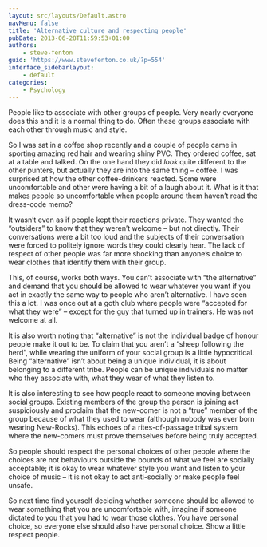 ```yaml
---
layout: src/layouts/Default.astro
navMenu: false
title: 'Alternative culture and respecting people'
pubDate: 2013-06-28T11:59:53+01:00
authors:
    - steve-fenton
guid: 'https://www.stevefenton.co.uk/?p=554'
interface_sidebarlayout:
    - default
categories:
    - Psychology
---
```


People like to associate with other groups of people. Very nearly everyone does this and it is a normal thing to do. Often these groups associate with each other through music and style.

So I was sat in a coffee shop recently and a couple of people came in sporting amazing red hair and wearing shiny PVC. They ordered coffee, sat at a table and talked. On the one hand they did *look* quite different to the other punters, but actually they are into the same thing – coffee. I was surprised at how the other coffee-drinkers reacted. Some were uncomfortable and other were having a bit of a laugh about it. What is it that makes people so uncomfortable when people around them haven’t read the dress-code memo?

It wasn’t even as if people kept their reactions private. They wanted the “outsiders” to know that they weren’t welcome – but not directly. Their conversations were a bit too loud and the subjects of their conversation were forced to politely ignore words they could clearly hear. The lack of respect of other people was far more shocking than anyone’s choice to wear clothes that identify them with their group.

This, of course, works both ways. You can’t associate with “the alternative” and demand that you should be allowed to wear whatever you want if you act in exactly the same way to people who aren’t alternative. I have seen this a lot. I was once out at a goth club where people were “accepted for what they were” – except for the guy that turned up in trainers. He was not welcome at all.

It is also worth noting that “alternative” is not the individual badge of honour people make it out to be. To claim that you aren’t a “sheep following the herd”, while wearing the uniform of your social group is a little hypocritical. Being “alternative” isn’t about being a unique individual, it is about belonging to a different tribe. People can be unique individuals no matter who they associate with, what they wear of what they listen to.

It is also interesting to see how people react to someone moving between social groups. Existing members of the group the person is joining act suspiciously and proclaim that the new-comer is not a “true” member of the group because of what they used to wear (although nobody was ever born wearing New-Rocks). This echoes of a rites-of-passage tribal system where the new-comers must prove themselves before being truly accepted.

So people should respect the personal choices of other people where the choices are not behaviours outside the bounds of what we feel are socially acceptable; it is okay to wear whatever style you want and listen to your choice of music – it is not okay to act anti-socially or make people feel unsafe.

So next time find yourself deciding whether someone should be allowed to wear something that you are uncomfortable with, imagine if someone dictated to you that you had to wear those clothes. You have personal choice, so everyone else should also have personal choice. Show a little respect people.